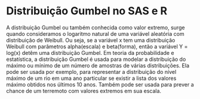 # Distribuição Gumbel no SAS e R

A distribuição Gumbel ou também conhecida como valor extremo, surge quando consideramos o logaritmo natural de uma variável aleatória com distribuição de Weibull. Ou seja, se a variável x tem uma distribuição Weibull com parâmetros alpha(escala) e beta(forma), então a variável Y = log(x) detêm uma distribuição Gumbel.
Em teoria da probabilidade e estatística, a distribuição Gumbel é usada para modelar a distribuição do máximo ou mínimo de um número de amostras de várias distribuições. Ela pode ser usada por exemplo, para representar a distribuição do nível máximo de um rio
em uma ano particular se existir a lista dos valores máximo obtidos nos últimos 10 anos. Também pode ser usada para prever a chance de um terremoto com valores extremos em sua escala.

